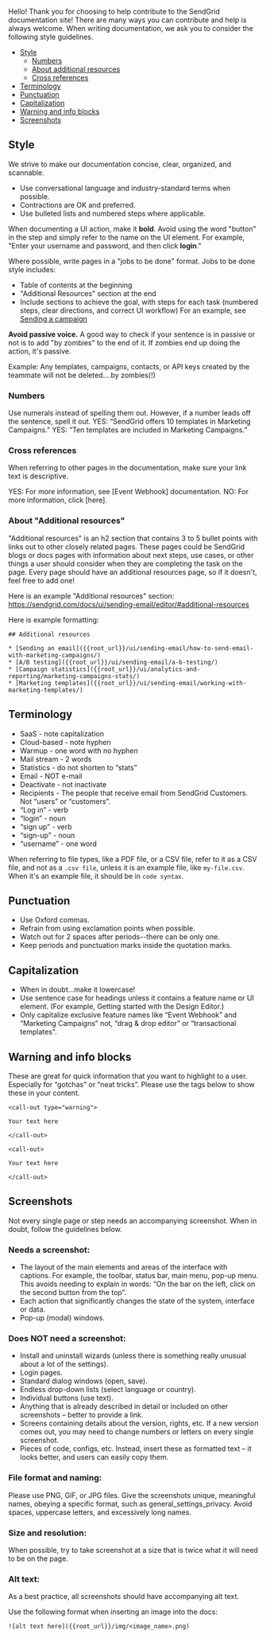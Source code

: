 Hello! Thank you for choosing to help contribute to the SendGrid documentation site! There are many ways you can contribute and help is always welcome. When writing documentation, we ask you to consider the following style guidelines.

* [Style](#style)
    * [Numbers](#numbers)
    * [About additional resources](#about-additional-resources)
    * [Cross references](#cross-references)
* [Terminology](#terminology)
* [Punctuation](#punctuation)
* [Capitalization](#capitalization)
* [Warning and info blocks](#warning-and-info-blocks)
* [Screenshots](#screenshots)


<a name="style"></a>
## Style

We strive to make our documentation concise, clear, organized, and scannable.

* Use conversational language and industry-standard terms when possible.
* Contractions are OK and preferred.
* Use bulleted lists and numbered steps where applicable.

When documenting a UI action, make it **bold**. Avoid using the word "button" in the step and simply refer to the name on the UI element.
    For example, "Enter your username and password, and then click **login**."

Where possible, write pages in a "jobs to be done" format. Jobs to be done style includes:

* Table of contents at the beginning
* "Additional Resources" section at the end
* Include sections to achieve the goal, with steps for each task (numbered steps, clear directions, and correct UI workflow)
	For an example, see [Sending a campaign]({{root_url}}/ui/sending-email/how-to-send-email-with-marketing-campaigns/)

**Avoid passive voice.** A good way to check if your sentence is in passive or not is to add "by zombies" to the end of it. If zombies end up doing the action, it's passive.

Example: Any templates, campaigns, contacts, or API keys created by the teammate will not be deleted....by zombies(!)

<a name="numbers"></a>
### Numbers

Use numerals instead of spelling them out. However, if a number leads off the sentence, spell it out.
YES: “SendGrid offers 10 templates in Marketing Campaigns.”
YES: “Ten templates are included in Marketing Campaigns.”

<a name="cross references"></a>
### Cross references

When referring to other pages in the documentation, make sure your link text is descriptive.

YES: For more information, see [Event Webhook] documentation.
NO: For more information, click [here].

<a name="about-additional-resources"></a>
### About "Additional resources"

"Additional resources" is an h2 section that contains 3 to 5 bullet points with links out to other closely related pages. These pages could be SendGrid blogs or docs pages with information about next steps, use cases, or other things a user should consider when they are completing the task on the page. Every page should have an additional resources page, so if it doesn't, feel free to add one!

Here is an example "Additional resources" section: https://sendgrid.com/docs/ui/sending-email/editor/#additional-resources

Here is example formatting:

```
## Additional resources

* [Sending an email]({{root_url}}/ui/sending-email/how-to-send-email-with-marketing-campaigns/)
* [A/B testing]({{root_url}}/ui/sending-email/a-b-testing/)
* [Campaign statistics]({{root_url}}/ui/analytics-and-reporting/marketing-campaigns-stats/)
* [Marketing templates]({{root_url}}/ui/sending-email/working-with-marketing-templates/)
```

<a name="terminology"></a>
## Terminology

* SaaS - note capitalization
* Cloud-based - note hyphen
* Warmup - one word with no hyphen
* Mail stream - 2 words
* Statistics - do not shorten to “stats”
* Email - NOT e-mail
* Deactivate - not inactivate
* Recipients - The people that receive email from SendGrid Customers. Not “users” or “customers”.
* “Log in” - verb
* “login” - noun
* “sign up” - verb
* “sign-up” - noun
* “username” - one word

When referring to file types, like a PDF file, or a CSV file, refer to it as a CSV file, and not as a `.csv file`, unless it is an example file, like `my-file.csv`. When it's an example file, it should be in `code syntax`.

<a name="punctuation"></a>
## Punctuation

* Use Oxford commas.
* Refrain from using exclamation points when possible.
* Watch out for 2 spaces after periods--there can be only one.
* Keep periods and punctuation marks inside the quotation marks.

<a name="capitalization"></a>
## Capitalization

* When in doubt...make it lowercase!
* Use sentence case for headings unless it contains a feature name or UI element. (For example, Getting started with the Design Editor.)
* Only capitalize exclusive feature names like “Event Webhook” and “Marketing Campaigns” not, “drag & drop editor” or “transactional templates".

<a name="warning and info blocks"></a>
## Warning and info blocks

These are great for quick information that you want to highlight to a user. Especially for “gotchas” or “neat tricks”. Please use the tags below to show these in your content.

```
<call-out type="warning">

Your text here

</call-out>
```

```
<call-out>

Your text here

</call-out>

```

<a name="screenshots"></a>
## Screenshots


Not every single page or step needs an accompanying screenshot. When in doubt, follow the guidelines below.

### Needs a screenshot:

* The layout of the main elements and areas of the interface with captions. For example, the toolbar, status bar, main menu, pop-up menu. This avoids needing to explain in words: “On the bar on the left, click on the second button from the top”.
* Each action that significantly changes the state of the system, interface or data.
* Pop-up (modal) windows.

### Does NOT need a screenshot:

* Install and uninstall wizards (unless there is something really unusual about a lot of the settings).
* Login pages.
* Standard dialog windows (open, save).
* Endless drop-down lists (select language or country).
* Individual buttons (use text).
* Anything that is already described in detail or included on other screenshots – better to provide a link.
* Screens containing details about the version, rights, etc. If a new version comes out, you may need to change numbers or letters on every single screenshot.
* Pieces of code, configs, etc. Instead, insert these as formatted text – it looks better, and users can easily copy them.

### File format and naming:

Please use PNG, GIF, or JPG files. Give the screenshots unique, meaningful names, obeying a specific format, such as general_settings_privacy. Avoid spaces, uppercase letters, and excessively long names.

### Size and resolution:

When possible, try to take screenshot at a size that is twice what it will need to be on the page.

### Alt text:

As a best practice, all screenshots should have accompanying alt text.

Use the following format when inserting an image into the docs:

`![alt text here]({{root_url}}/img/<image_name>.png)`

